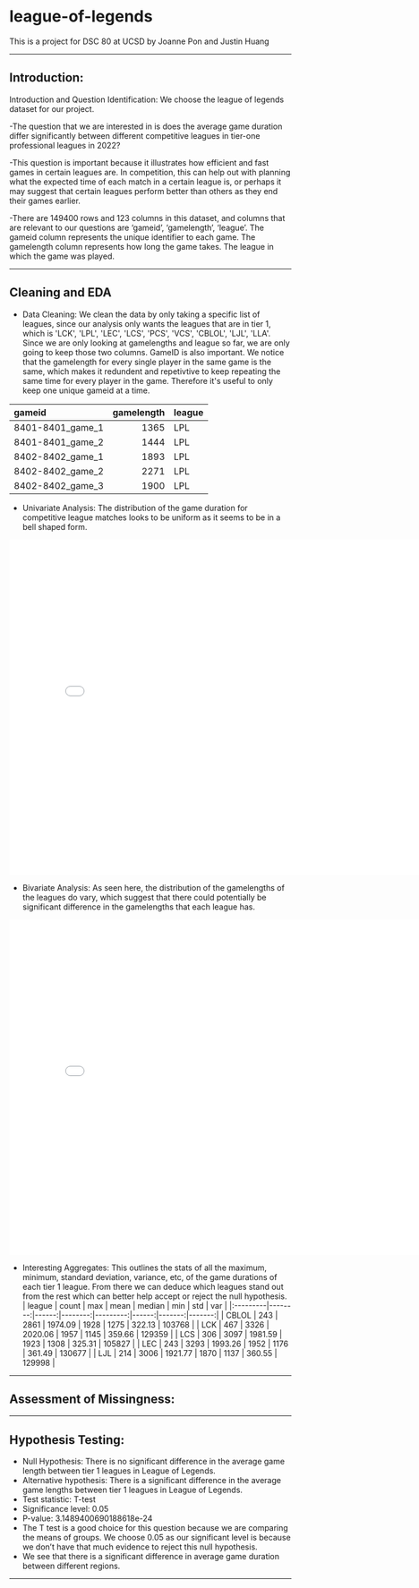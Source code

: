 # league-of-legends
This is a project for DSC 80 at UCSD
by Joanne Pon and Justin Huang

---

## Introduction:
Introduction and Question Identification:
We choose the league of legends dataset for our project.

-The question that we are interested in is does the average game duration differ significantly between different competitive leagues in tier-one professional leagues in 2022? 

-This question is important because it illustrates how efficient and fast games in certain leagues are. In competition, this can help out with planning what the expected time of each match in a certain league is, or perhaps it may suggest that certain leagues perform better than others as they end their games earlier. 

-There are 149400 rows and 123 columns in this dataset, and columns that are relevant to our questions are ‘gameid’, ‘gamelength’, ‘league’. The gameid column represents the unique identifier to each game. The gamelength column represents how long the game takes. The league in which the game was played. 

---

## Cleaning and EDA
- Data Cleaning:
We clean the data by only taking a specific list of leagues, since our analysis only wants the leagues that are in tier 1, which is 'LCK', 'LPL', 'LEC', 'LCS', 'PCS', 'VCS', 'CBLOL', 'LJL', 'LLA'. 
            Since we are only looking at gamelengths and league so far, we are only going to keep those two columns. GameID is also important. We notice that the gamelength for every single player in the same game is the same, which makes it redundent and repetivtive to keep repeating the same time for every player
            in the game. Therefore it's useful to only keep one unique gameid at a time.
            

| gameid           |   gamelength | league   |
|:-----------------|-------------:|:---------|
| 8401-8401_game_1 |         1365 | LPL      |
| 8401-8401_game_2 |         1444 | LPL      |
| 8402-8402_game_1 |         1893 | LPL      |
| 8402-8402_game_2 |         2271 | LPL      |
| 8402-8402_game_3 |         1900 | LPL      |


- Univariate Analysis:
The distribution of the game duration for competitive league matches looks to be uniform as it seems to be in a bell shaped form.
<p><iframe src="plot1.html" width=800 height=600 frameBorder=0></iframe></p>

- Bivariate Analysis:
As seen here, the distribution of the gamelengths of the leagues do vary, which suggest that there could potentially be significant difference
        in the gamelengths that each league has.
<p><iframe src="plot2.html" width=800 height=600 frameBorder=0></iframe></p>

- Interesting Aggregates:
This outlines the stats of all the maximum, minimum, standard deviation, variance, etc, of the game durations of each tier 1 league. From there
        we can deduce which leagues stand out from the rest which can better help accept or reject the null hypothesis.
| league   |   count |   max |    mean |   median |   min |    std |    var |
|:---------|--------:|------:|--------:|---------:|------:|-------:|-------:|
| CBLOL    |     243 |  2861 | 1974.09 |     1928 |  1275 | 322.13 | 103768 |
| LCK      |     467 |  3326 | 2020.06 |     1957 |  1145 | 359.66 | 129359 |
| LCS      |     306 |  3097 | 1981.59 |     1923 |  1308 | 325.31 | 105827 |
| LEC      |     243 |  3293 | 1993.26 |     1952 |  1176 | 361.49 | 130677 |
| LJL      |     214 |  3006 | 1921.77 |     1870 |  1137 | 360.55 | 129998 |

---

## Assessment of Missingness:

---

## Hypothesis Testing:
- Null Hypothesis: There is no significant difference in the average game length between tier 1 leagues in League of Legends.
- Alternative hypothesis: There is a significant difference in the average game lengths between tier 1 leagues in League of Legends.
- Test statistic: T-test
- Significance level: 0.05
- P-value: 3.1489400690188618e-24
- The T test is a good choice for this question because we are comparing the means of groups. We choose 0.05 as our significant level is because we don’t have that much evidence to reject this null hypothesis. 
- We see that there is a significant difference in average game duration between different regions.

---
